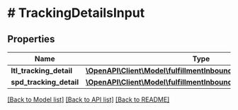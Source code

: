 # # TrackingDetailsInput

## Properties

Name | Type | Description | Notes
------------ | ------------- | ------------- | -------------
**ltl_tracking_detail** | [**\OpenAPI\Client\Model\fulfillmentInbound\LtlTrackingDetailInput**](LtlTrackingDetailInput.md) |  | [optional]
**spd_tracking_detail** | [**\OpenAPI\Client\Model\fulfillmentInbound\SpdTrackingDetailInput**](SpdTrackingDetailInput.md) |  | [optional]

[[Back to Model list]](../../README.md#models) [[Back to API list]](../../README.md#endpoints) [[Back to README]](../../README.md)
